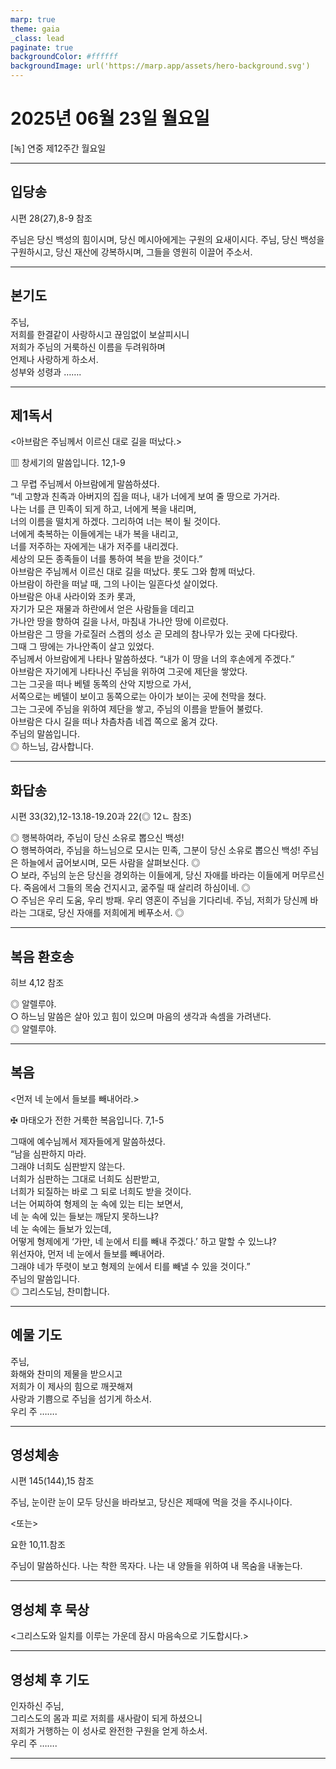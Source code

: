```yaml
---
marp: true
theme: gaia
_class: lead
paginate: true
backgroundColor: #ffffff
backgroundImage: url('https://marp.app/assets/hero-background.svg')
---
```


# 2025년 06월 23일 월요일

[녹] 연중 제12주간 월요일  




---

## 입당송

시편 28(27),8-9 참조

주님은 당신 백성의 힘이시며, 당신 메시아에게는 구원의 요새이시다. 주님, 당신 백성을 구원하시고, 당신 재산에 강복하시며, 그들을 영원히 이끌어 주소서.  
  


---

## 본기도

주님,  
저희를 한결같이 사랑하시고 끊임없이 보살피시니  
저희가 주님의 거룩하신 이름을 두려워하며  
언제나 사랑하게 하소서.  
성부와 성령과 …….  
  


---

## 제1독서

<아브람은 주님께서 이르신 대로 길을 떠났다.>

▥ 창세기의 말씀입니다. 12,1-9

그 무렵 주님께서 아브람에게 말씀하셨다.  
“네 고향과 친족과 아버지의 집을 떠나, 내가 너에게 보여 줄 땅으로 가거라.  
나는 너를 큰 민족이 되게 하고, 너에게 복을 내리며,  
너의 이름을 떨치게 하겠다. 그리하여 너는 복이 될 것이다.  
너에게 축복하는 이들에게는 내가 복을 내리고,  
너를 저주하는 자에게는 내가 저주를 내리겠다.  
세상의 모든 종족들이 너를 통하여 복을 받을 것이다.”  
아브람은 주님께서 이르신 대로 길을 떠났다. 롯도 그와 함께 떠났다.  
아브람이 하란을 떠날 때, 그의 나이는 일흔다섯 살이었다.  
아브람은 아내 사라이와 조카 롯과,  
자기가 모은 재물과 하란에서 얻은 사람들을 데리고  
가나안 땅을 향하여 길을 나서, 마침내 가나안 땅에 이르렀다.  
아브람은 그 땅을 가로질러 스켐의 성소 곧 모레의 참나무가 있는 곳에 다다랐다.  
그때 그 땅에는 가나안족이 살고 있었다.  
주님께서 아브람에게 나타나 말씀하셨다. “내가 이 땅을 너의 후손에게 주겠다.”  
아브람은 자기에게 나타나신 주님을 위하여 그곳에 제단을 쌓았다.  
그는 그곳을 떠나 베텔 동쪽의 산악 지방으로 가서,  
서쪽으로는 베텔이 보이고 동쪽으로는 아이가 보이는 곳에 천막을 쳤다.  
그는 그곳에 주님을 위하여 제단을 쌓고, 주님의 이름을 받들어 불렀다.  
아브람은 다시 길을 떠나 차츰차츰 네겝 쪽으로 옮겨 갔다.  
주님의 말씀입니다.  
◎ 하느님, 감사합니다.  
  


---

## 화답송

시편 33(32),12-13.18-19.20과 22(◎ 12ㄴ 참조)

◎ 행복하여라, 주님이 당신 소유로 뽑으신 백성!  
○ 행복하여라, 주님을 하느님으로 모시는 민족, 그분이 당신 소유로 뽑으신 백성! 주님은 하늘에서 굽어보시며, 모든 사람을 살펴보신다. ◎  
○ 보라, 주님의 눈은 당신을 경외하는 이들에게, 당신 자애를 바라는 이들에게 머무르신다. 죽음에서 그들의 목숨 건지시고, 굶주릴 때 살리려 하심이네. ◎  
○ 주님은 우리 도움, 우리 방패. 우리 영혼이 주님을 기다리네. 주님, 저희가 당신께 바라는 그대로, 당신 자애를 저희에게 베푸소서. ◎  
  


---

## 복음 환호송

히브 4,12 참조

◎ 알렐루야.  
○ 하느님 말씀은 살아 있고 힘이 있으며 마음의 생각과 속셈을 가려낸다.  
◎ 알렐루야.  
  


---

## 복음

<먼저 네 눈에서 들보를 빼내어라.>

✠ 마태오가 전한 거룩한 복음입니다. 7,1-5

그때에 예수님께서 제자들에게 말씀하셨다.  
“남을 심판하지 마라.  
그래야 너희도 심판받지 않는다.  
너희가 심판하는 그대로 너희도 심판받고,  
너희가 되질하는 바로 그 되로 너희도 받을 것이다.  
너는 어찌하여 형제의 눈 속에 있는 티는 보면서,  
네 눈 속에 있는 들보는 깨닫지 못하느냐?  
네 눈 속에는 들보가 있는데,  
어떻게 형제에게 ‘가만, 네 눈에서 티를 빼내 주겠다.’ 하고 말할 수 있느냐?  
위선자야, 먼저 네 눈에서 들보를 빼내어라.  
그래야 네가 뚜렷이 보고 형제의 눈에서 티를 빼낼 수 있을 것이다.”  
주님의 말씀입니다.  
◎ 그리스도님, 찬미합니다.  
  


---

## 예물 기도

주님,  
화해와 찬미의 제물을 받으시고  
저희가 이 제사의 힘으로 깨끗해져  
사랑과 기쁨으로 주님을 섬기게 하소서.  
우리 주 …….  
  


---

## 영성체송

시편 145(144),15 참조

주님, 눈이란 눈이 모두 당신을 바라보고, 당신은 제때에 먹을 것을 주시나이다.  
  
<또는>  
  
요한 10,11.참조  
  
주님이 말씀하신다. 나는 착한 목자다. 나는 내 양들을 위하여 내 목숨을 내놓는다.  


---

## 영성체 후 묵상

<그리스도와 일치를 이루는 가운데 잠시 마음속으로 기도합시다.>  


---

## 영성체 후 기도

인자하신 주님,  
그리스도의 몸과 피로 저희를 새사람이 되게 하셨으니  
저희가 거행하는 이 성사로 완전한 구원을 얻게 하소서.  
우리 주 …….  
  


---